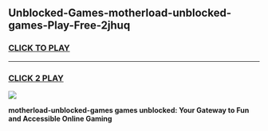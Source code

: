 
## Unblocked-Games-motherload-unblocked-games-Play-Free-2jhuq
<h3>
<a href="https://premium76.site?title=motherload-unblocked-games&ref=18A1">CLICK TO PLAY</a></h3>
<hr>

<h3>
<a href="https://premium76.site?title=motherload-unblocked-games&ref=18A1">CLICK 2 PLAY</a>
  
</h3>

<a href="https://premium76.site?title=motherload-unblocked-games&ref=18A1"><img src="https://clearcache.store/games.png"></a>


**motherload-unblocked-games games unblocked: Your Gateway to Fun and Accessible Online Gaming**
